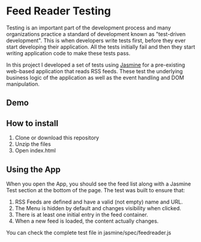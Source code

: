 # Feed Reader Testing

Testing is an important part of the development process and many organizations practice a standard of development known as "test-driven development". This is when developers write tests first, before they ever start developing their application. All the tests initially fail and then they start writing application code to make these tests pass.

In this project I developed a set of tests using [Jasmine](http://jasmine.github.io/) for a pre-existing web-based application that reads RSS feeds. These test the underlying business logic of the application as well as the event handling and DOM manipulation.

## Demo



## How to install

1. Clone or download this repository
2. Unzip the files
3. Open index.html

## Using the App

When you open the App, you should see the feed list along with a Jasmine Test section at the bottom of the page. The test was built to ensure that:

1. RSS Feeds are defined and have a valid (not empty) name and URL.
2. The Menu is hidden by default and changes visibility when clicked.
3. There is at least one initial entry in the feed container.
4. When a new feed is loaded, the content actually changes.

You can check the complete test file in jasmine/spec/feedreader.js